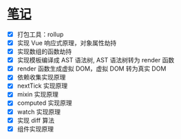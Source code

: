 # [笔记](./笔记.md)

- [x] 打包工具：rollup
- [x] 实现 Vue 响应式原理，对象属性劫持
- [x] 实现数组的函数劫持
- [x] 实现模板编译成 AST 语法树, AST 语法树转为 render 函数
- [x] render 函数生成虚拟 DOM，虚拟 DOM 转为真实 DOM
- [x] 依赖收集实现原理
- [x] nextTick 实现原理
- [x] mixin 实现原理
- [x] computed 实现原理
- [x] watch 实现原理
- [x] 实现 diff 算法
- [x] 组件实现原理

